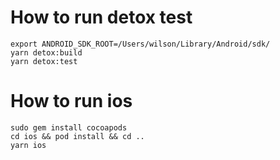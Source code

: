 # How to run detox test

```
export ANDROID_SDK_ROOT=/Users/wilson/Library/Android/sdk/
yarn detox:build
yarn detox:test
```

# How to run ios

```
sudo gem install cocoapods
cd ios && pod install && cd ..
yarn ios
```
